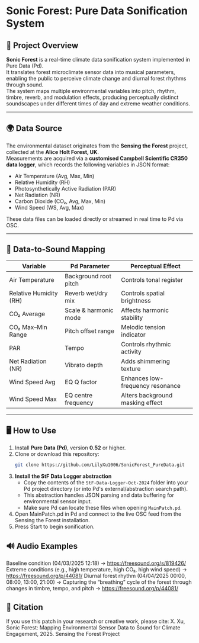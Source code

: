 # Sonic Forest: Pure Data Sonification System

## 📖 Project Overview
**Sonic Forest** is a real-time climate data sonification system implemented in Pure Data (Pd).  
It translates forest microclimate sensor data into musical parameters, enabling the public to perceive climate change and diurnal forest rhythms through sound.  
The system maps multiple environmental variables into pitch, rhythm, timbre, reverb, and modulation effects, producing perceptually distinct soundscapes under different times of day and extreme weather conditions.

---

## 🌍 Data Source
The environmental dataset originates from the **Sensing the Forest** project, collected at the **Alice Holt Forest, UK**.  
Measurements are acquired via a **customised Campbell Scientific CR350 data logger**, which records the following variables in JSON format:  
- Air Temperature (Avg, Max, Min)  
- Relative Humidity (RH)  
- Photosynthetically Active Radiation (PAR)  
- Net Radiation (NR)  
- Carbon Dioxide (CO₂, Avg, Max, Min)  
- Wind Speed (WS, Avg, Max)  

These data files can be loaded directly or streamed in real time to Pd via OSC.

---

## 🎵 Data-to-Sound Mapping

| Variable                         | Pd Parameter           | Perceptual Effect                | 
|----------------------------------|------------------------|----------------------------------|
| Air Temperature                  | Background root pitch  | Controls tonal register          |
| Relative Humidity (RH)           | Reverb wet/dry mix     | Controls spatial brightness      |
| CO₂ Average                      | Scale & harmonic mode  | Affects harmonic stability       |
| CO₂ Max–Min Range                | Pitch offset range     | Melodic tension indicator        |
| PAR                              | Tempo                  | Controls rhythmic activity       |
| Net Radiation (NR)               | Vibrato depth          | Adds shimmering texture          |
| Wind Speed Avg                   | EQ Q factor            | Enhances low-frequency resonance |
| Wind Speed Max                   | EQ centre frequency    | Alters background masking effect |

---

## 🖥 How to Use
1. Install **Pure Data (Pd)**, version **0.52** or higher.
2. Clone or download this repository:  
   ```bash
   git clone https://github.com/LilyXu1006/SonicForest_PureData.git
3. **Install the StF Data Logger abstraction**  
   - Copy the contents of the `StF-Data-Logger-Oct-2024` folder into your Pd project directory (or into Pd's external/abstraction search path).  
   - This abstraction handles JSON parsing and data buffering for environmental sensor input.  
   - Make sure Pd can locate these files when opening `MainPatch.pd`.
4.  Open MainPatch.pd in Pd and connect to the live OSC feed from the Sensing the Forest installation.
6. Press Start to begin sonification.

## 🔊 Audio Examples
Baseline condition (04/03/2025 12:18) -> https://freesound.org/s/819426/
Extreme conditions (e.g., high temperature, high CO₂, high wind speed) -> https://freesound.org/p/44081/
Diurnal forest rhythm (04/04/2025 00:00, 08:00, 13:00, 21:00) → Capturing the “breathing” cycle of the forest through changes in timbre, tempo, and pitch -> https://freesound.org/p/44081/

## 📜 Citation
If you use this patch in your research or creative work, please cite:
X. Xu, Sonic Forest: Mapping Environmental Sensor Data to Sound for Climate Engagement, 2025.
Sensing the Forest Project
